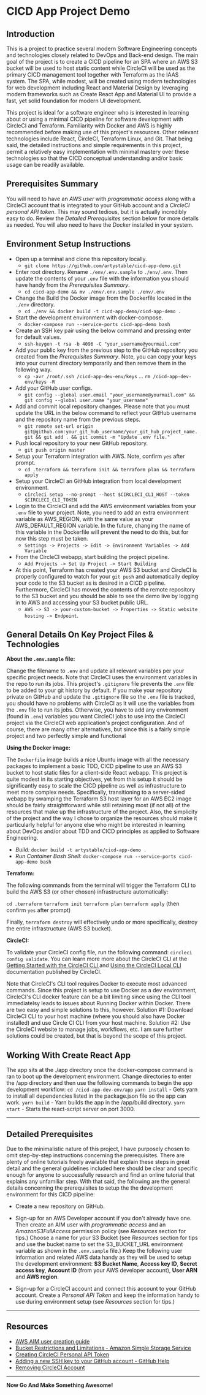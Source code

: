 # CICD App Project Demo

## Introduction

This is a project to practice several modern Software Engineering concepts and technologies closely related to DevOps and Back-end design. The main goal of the project is to create a CICD pipeline for an SPA where an AWS S3 bucket will be used to host static content while CircleCI will be used as the primary CICD management tool together with Terraform as the IAAS system. The SPA, while modest, will be created using modern technologies for web development including React and Material Design by leveraging modern frameworks such as Create React App and Material UI to provide a fast, yet solid foundation for modern UI development.

This project is ideal for a software engineer who is interested in learning about or using a minimal CICD pipeline for software development with CircleCI and Terraform. Familiarity with Docker and AWS is highly recommended before making use of this project's resources. Other relevant technologies include React, CircleCI, Terraform Linux, and Git. That being said, the detailed instructions and simple requirements in this project, permit a relatively easy implementation with minimal mastery over these technologies so that the CICD conceptual understanding and/or basic usage can be readily available.

## Prerequisites Summary

You will need to have an *AWS user* with *programmatic access* along with a CircleCI account that is integrated to your GitHub account and a *CircleCI personal API token*. This may sound tedious, but it is actually incredibly easy to do. Review the *Detailed Prerequisites* section below for more details as needed. You will also need to have the *Docker* installed in your system.

## Environment Setup Instructions

- Open up a terminal and clone this repository locally.
  - `git clone https://github.com/artystable/cicd-app-demo.git`
- Enter root directory. Rename `./env/.env.sample` to `./env/.env`. Then update the contents of your `.env` file with the information you should have handy from the *Prerequisites Summary*.
  - `cd cicd-app-demo && mv ./env/.env.sample ./env/.env`
- Change the Build the Docker image from the Dockerfile located in the `./env` directory.
  - `cd ./env && docker build -t cicd-app-demo/cicd-app-demo .`
- Start the development environment with docker-compose.
  - `docker-compose run --service-ports cicd-app-demo bash`
- Create an SSH key pair using the below command and pressing enter for default values.
  - `ssh-keygen -t rsa -b 4096 -C "your_username@yourmail.com"`
- Add your public key from the previous step to the GitHub repository you created from the *Prerequisites Summary*. Note, you can copy your keys into your current directory temporarily and then remove them in the following way.
  - `cp -avr /root/.ssh /cicd-app-dev-env/keys` ... `rm /cicd-app-dev-env/keys -R`
- Add your GitHub user configs.
  - `git config --global user.email "your_username@yourmail.com" && git config --global user.name "your_username"`
- Add and commit local repository changes. Please note that you must update the URL in the below command to reflect your GitHub username and the repository name from the previous steps.
  - `git remote set-url origin git@github.com:your_git_hub_username/your_git_hub_project_name.git && git add . && git commit -m "Update .env file."`
- Push local repository to your new GitHub repository.
  - `git push origin master`
- Setup your Terraform integration with AWS. Note, confirm `yes` after prompt.
  - `cd .terraform && terraform init && terraform plan && terraform apply`
- Setup your CircleCI an GitHub integration from local development environment.
  - `circleci setup --no-prompt --host $CIRCLECI_CLI_HOST --token $CIRCLECI_CLI_TOKEN`
- Login to the CircleCI and add the AWS environment variables from your `.env` file to your project. Note, you need to add an extra environment variable as AWS_REGION, with the same value as your AWS_DEFAULT_REGION variable. In the future, changing the name of this variable in the Dockerfile will prevent the need to do this, but for now this step must be taken.
  - `Settings -> Projects -> Edit -> Environment Variables -> Add Variable`
- From the CircleCI webapp, start building the project pipeline.
  - `Add Projects -> Set Up Project -> Start Building`
- At this point, Terraform has created your AWS S3 bucket and CircleCI is properly configured to watch for your `git push` and automatically deploy your code to the S3 bucket as is desired in a CICD pipeline. Furthermore, CircleCI has moved the contents of the remote repository to the S3 bucket and you should be able to see the demo live by logging in to AWS and accessing your S3 bucket public URL.
  - `AWS -> S3 -> your-custom-bucket -> Properties -> Static website hosting -> Endpoint`.

## General Details On Key Project Files & Technologies

**About the `.env.sample` file:**

Change the filename to `.env` and update all relevant variables per your specific project needs. Note that CircleCI uses the environment variables in the repo to run its jobs. This project's `.gitignore` file prevents the `.env` file to be added to your git history by default. If you make your repository private on GitHub and update the `.gitignore` file so the `.env` file is tracked, you should have no problems with CircleCI as it will use the variables from the `.env` file to run its jobs. Otherwise, you have to add any environment (found in `.env`) variables you want CircleCI jobs to use into the CircleCI project via the CircleCI web application's project configuration. And of course, there are many other alternatives, but since this is a fairly simple project and two perfectly simple and functional

**Using the Docker image:**

The `Dockerfile` image builds a nice Ubuntu image with all the necessary packages to implement a basic TDD, CICD pipeline to use an AWS S3 bucket to host static files for a client-side React webapp. This project is quite modest in its starting objectives, yet from this setup it should be significantly easy to scale the CICD pipeline as well as infrastructure to meet more complex needs. Specifically, transitioning to a server-sided webapp by swamping the Terraform S3 host layer for an AWS EC2 image should be fairly straightforward while still retaining most (if not all) of the resources that make up the infrastructure of the project. Also, the simplicity of the project and the way I chose to organize the resources should make it particularly helpful for anyone else who might be interested in learning about DevOps and/or about TDD and CICD principles as applied to Software Engineering.

- *Build:* `docker build -t artystable/cicd-app-demo .`
- *Run Container Bash Shell:* `docker-compose run --service-ports cicd-app-demo bash`

**Terraform:**

The following commands from the terminal will trigger the Terraform CLI to build the AWS S3 (or other chosen) infrastructure automatically:

`cd .terraform`
`terraform init`
`terraform plan`
`terraform apply` (then confirm `yes` after prompt)

Finally, `terraform destroy` will effectively undo or more specifically, destroy the entire infrastructure (AWS S3 bucket).

**CircleCI:**

To validate your CircleCI config file, run the following command: `circleci config validate`. You can learn more more about the CircleCI CLI at the [Getting Started with the CircleCI CLI
](https://circleci.com/docs/2.0/local-cli-getting-started/#section=getting-started) and [Using the CircleCI Local CLI](https://circleci.com/docs/2.0/local-cli/) documentation published by CircleCI.

Note that CircleCI's CLI tool requires Docker to execute most advanced commands. Since this project is setup to use Docker as a dev environment, CircleCI's CLI docker feature can be a bit limiting since using the CLI tool immediatelsy leads to issues about Running Docker within Docker. There are two easy and simple solutions to this, however. Solution #1: Download CircleCI CLI to your host machine (where you should also have Docker installed) and use Circle CI CLI from your host machine. Solution #2: Use the CircleCI website to manage jobs, workflows, etc. I am sure further solutions could be created, but that is beyond the scope of this project.

## Working With Create React App

The app sits at the ./app directory once the docker-compose command is ran to boot up the development environment. Change directories to enter the /app directory and then use the following commands to begin the app development workflow:
`cd /cicd-app-dev-env/app`
`yarn install` - Gets yarn to install all dependencies listed in the package.json file so the app can work.
`yarn build` - Yarn builds the app in the /app/build directory.
`yarn start` - Starts the react-script server on port 3000.

---

## Detailed Prerequisites

Due to the minimalistic nature of this project, I have purposely chosen to omit step-by-step instructions concerning the prerequisites. There are plenty of online tutorials freely available that explain these steps in great detail and the general guidelines included here should be clear and specific enough for anyone to successfully research and find an online tutorial that explains any unfamiliar step. With that said, the following are the general details concerning the prerequisites to setup the the development environment for this CICD pipeline:

- Create a new repository on GitHub.

- Sign-up for an AWS Developer account if you don't already have one. Then create an AIM user with *programmatic access* and an *AmazonS3FullAccess* permission policy (see *Resources* section for tips.) Choose a name for your S3 Bucket (see *Resources* section for tips and use the bucket name to set the S3_BUCKET_URL environment variable as shown in the `.env.sample` file.) Keep the following user information and related AWS data handy as they will be used to setup the development environment: **S3 Bucket Name**, **Access key ID**,  **Secret access key**, **Account ID** (from your AWS developer account), **User ARN** and **AWS region**.

- Sign-up for a CircleCI account and connect this account to your GitHub account. Create a *Personal API Token* and keep the information handy to use during environment setup (see *Resources* section for tips.)

---

## Resources

- [AWS AIM user creation guide](https://serverless-stack.com/chapters/create-an-iam-user.html)
- [Bucket Restrictions and Limitations - Amazon Simple Storage Service](https://docs.aws.amazon.com/AmazonS3/latest/dev/BucketRestrictions.html#bucketnamingrules)
- [Creating CircleCI Personal API Token](https://circleci.com/docs/2.0/managing-api-tokens/#creating-a-personal-api-token)
- [Adding a new SSH key to your GitHub account - GitHub Help](https://help.github.com/en/enterprise/2.18/user/authenticating-to-github/adding-a-new-ssh-key-to-your-github-account)
- [Removing CircleCI Account](https://support.circleci.com/hc/en-us/articles/360037058873-How-do-I-remove-my-account-)

---

**Now Go And Make Something Awesome!**
